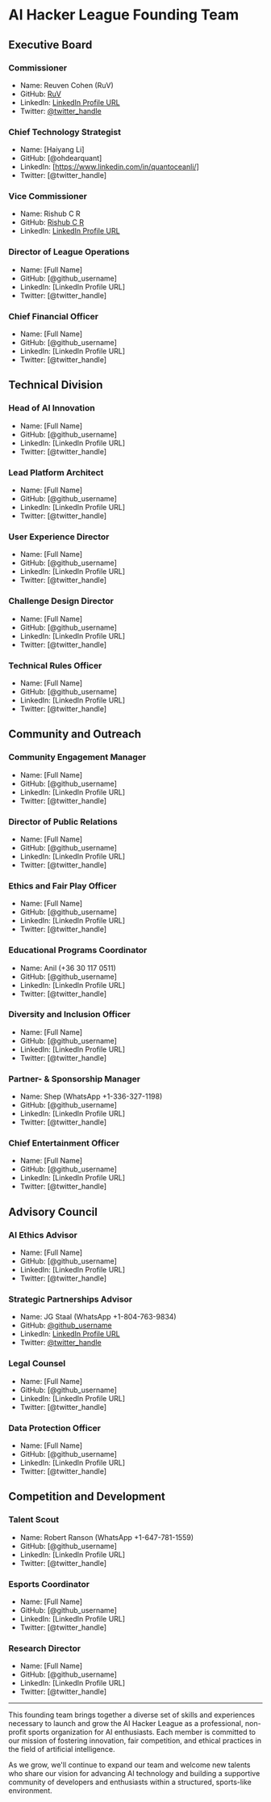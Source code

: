 # AI Hacker League Founding Team

## Executive Board

### Commissioner
- Name: Reuven Cohen (RuV)
- GitHub: [RuV](https://github.com/ruvnet)
- LinkedIn: [LinkedIn Profile URL](https://www.linkedin.com/in/reuvencohen/?originalSubdomain=ca)
- Twitter: [@twitter_handle]()

### Chief Technology Strategist
- Name: [Haiyang Li]
- GitHub: [@ohdearquant]
- LinkedIn: [https://www.linkedin.com/in/quantoceanli/]
- Twitter: [@twitter_handle]

### Vice Commissioner
- Name: Rishub C R
- GitHub: [Rishub C R](https://github.com/CraftsMan-Labs)
- LinkedIn: [LinkedIn Profile URL](https://www.linkedin.com/in/rishub-c-r/)

### Director of League Operations
- Name: [Full Name]
- GitHub: [@github_username]
- LinkedIn: [LinkedIn Profile URL]
- Twitter: [@twitter_handle]

### Chief Financial Officer
- Name: [Full Name]
- GitHub: [@github_username]
- LinkedIn: [LinkedIn Profile URL]
- Twitter: [@twitter_handle]

## Technical Division

### Head of AI Innovation
- Name: [Full Name]
- GitHub: [@github_username]
- LinkedIn: [LinkedIn Profile URL]
- Twitter: [@twitter_handle]

### Lead Platform Architect
- Name: [Full Name]
- GitHub: [@github_username]
- LinkedIn: [LinkedIn Profile URL]
- Twitter: [@twitter_handle]

### User Experience Director
- Name: [Full Name]
- GitHub: [@github_username]
- LinkedIn: [LinkedIn Profile URL]
- Twitter: [@twitter_handle]

### Challenge Design Director
- Name: [Full Name]
- GitHub: [@github_username]
- LinkedIn: [LinkedIn Profile URL]
- Twitter: [@twitter_handle]

### Technical Rules Officer
- Name: [Full Name]
- GitHub: [@github_username]
- LinkedIn: [LinkedIn Profile URL]
- Twitter: [@twitter_handle]

## Community and Outreach

### Community Engagement Manager
- Name: [Full Name]
- GitHub: [@github_username]
- LinkedIn: [LinkedIn Profile URL]
- Twitter: [@twitter_handle]

### Director of Public Relations
- Name: [Full Name]
- GitHub: [@github_username]
- LinkedIn: [LinkedIn Profile URL]
- Twitter: [@twitter_handle]

### Ethics and Fair Play Officer
- Name: [Full Name]
- GitHub: [@github_username]
- LinkedIn: [LinkedIn Profile URL]
- Twitter: [@twitter_handle]

### Educational Programs Coordinator
- Name: Anil (+36 30 117 0511)
- GitHub: [@github_username]
- LinkedIn: [LinkedIn Profile URL]
- Twitter: [@twitter_handle]

### Diversity and Inclusion Officer
- Name: [Full Name]
- GitHub: [@github_username]
- LinkedIn: [LinkedIn Profile URL]
- Twitter: [@twitter_handle]

### Partner- & Sponsorship Manager
- Name: Shep (WhatsApp +1-336-327-1198)
- GitHub: [@github_username]
- LinkedIn: [LinkedIn Profile URL]
- Twitter: [@twitter_handle]

### Chief Entertainment Officer
- Name: [Full Name]
- GitHub: [@github_username]
- LinkedIn: [LinkedIn Profile URL]
- Twitter: [@twitter_handle]
  
## Advisory Council

### AI Ethics Advisor
- Name: [Full Name]
- GitHub: [@github_username]
- LinkedIn: [LinkedIn Profile URL]
- Twitter: [@twitter_handle]

### Strategic Partnerships Advisor
- Name: JG Staal (WhatsApp +1-804-763-9834)
- GitHub: [@github_username](@jgstaal)
- LinkedIn: [LinkedIn Profile URL](https://www.linkedin.com/in/jgstaal/)
- Twitter: [@twitter_handle](@jgstaal)

### Legal Counsel
- Name: [Full Name]
- GitHub: [@github_username]
- LinkedIn: [LinkedIn Profile URL]
- Twitter: [@twitter_handle]

### Data Protection Officer
- Name: [Full Name]
- GitHub: [@github_username]
- LinkedIn: [LinkedIn Profile URL]
- Twitter: [@twitter_handle]

## Competition and Development

### Talent Scout
- Name: Robert Ranson (WhatsApp  +1-647-781-1559)
- GitHub: [@github_username]
- LinkedIn: [LinkedIn Profile URL]
- Twitter: [@twitter_handle]

### Esports Coordinator
- Name: [Full Name]
- GitHub: [@github_username]
- LinkedIn: [LinkedIn Profile URL]
- Twitter: [@twitter_handle]

### Research Director
- Name: [Full Name]
- GitHub: [@github_username]
- LinkedIn: [LinkedIn Profile URL]
- Twitter: [@twitter_handle]

---

This founding team brings together a diverse set of skills and experiences necessary to launch and grow the AI Hacker League as a professional, non-profit sports organization for AI enthusiasts. Each member is committed to our mission of fostering innovation, fair competition, and ethical practices in the field of artificial intelligence.

As we grow, we'll continue to expand our team and welcome new talents who share our vision for advancing AI technology and building a supportive community of developers and enthusiasts within a structured, sports-like environment.
